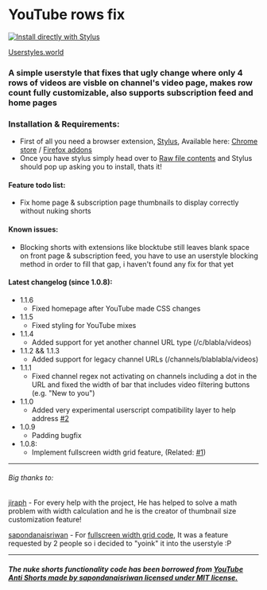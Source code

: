 # YouTube rows fix

[![Install directly with Stylus](https://img.shields.io/badge/Install%20directly%20with-Stylus-238b8b.svg)](https://raw.githubusercontent.com/Roki100/YouTube-rows-fix/main/rowsfix.user.css)

[Userstyles.world](https://userstyles.world/style/11245/youtube-6-rows-in-channel-videos-page)

### A simple userstyle that fixes that ugly change where only 4 rows of videos are visble on channel's video page, makes row count fully customizable, also supports subscription feed and home pages

### Installation & Requirements:

* First of all you need a browser extension, [Stylus](https://github.com/openstyles/stylus), Available here: [Chrome store](https://chrome.google.com/webstore/detail/stylus/clngdbkpkpeebahjckkjfobafhncgmne) / [Firefox addons](https://addons.mozilla.org/firefox/addon/styl-us/)
* Once you have stylus simply head over to [Raw file contents](https://raw.githubusercontent.com/Roki100/YouTube-rows-fix/main/rowsfix.user.css) and Stylus should pop up asking you to install, thats it!

#### Feature todo list:
* Fix home page & subscription page thumbnails to display correctly without nuking shorts

#### Known issues:
* Blocking shorts with extensions like blocktube still leaves blank space on front page & subscription feed, you have to use an userstyle blocking method in order to fill that gap, i haven't found any fix for that yet

#### Latest changelog (since 1.0.8):
- 1.1.6
  * Fixed homepage after YouTube made CSS changes
- 1.1.5
  * Fixed styling for YouTube mixes
- 1.1.4
  * Added support for yet another channel URL type (/c/blabla/videos)
- 1.1.2 && 1.1.3
  * Added support for legacy channel URLs (/channels/blablabla/videos)
- 1.1.1
  * Fixed channel regex not activating on channels including a dot in the URL and fixed the width of bar that includes video filtering buttons (e.g. "New to you")
- 1.1.0
  * Added very experimental userscript compatibility layer to help address [#2](https://github.com/Roki100/YouTube-rows-fix/issues/2)
- 1.0.9
  * Padding bugfix
- 1.0.8:
  * Implement fullscreen width grid feature, (Related: [#1](https://github.com/Roki100/YouTube-rows-fix/issues/1))
---
###### Big thanks to:
[jiraph](https://github.com/jiraph) - For every help with the project, He has helped to solve a math problem with width calculation and he is the creator of thumbnail size customization feature!

[sapondanaisriwan](https://github.com/sapondanaisriwan) - For [fullscreen width grid code](https://github.com/Roki100/YouTube-rows-fix/issues/1#issuecomment-1666367171), It was a feature requested by 2 people so i decided to "yoink" it into the userstyle :P

---
##### The nuke shorts functionality code has been borrowed from [YouTube Anti Shorts made by sapondanaisriwan licensed under MIT license.](https://github.com/sapondanaisriwan/youtube-anti-shorts)

